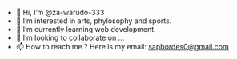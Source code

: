 - 👋 Hi, I’m @za-warudo-333
- 👀 I’m interested in arts, phylosophy and sports.
- 🌱 I’m currently learning web development.
- 💞️ I’m looking to collaborate on ...
- 📫 How to reach me ?  Here is my email: sapbordes0@gmail.com

<!---
za-warudo-333/za-warudo-333 is a ✨ special ✨ repository because its `README.md` (this file) appears on your GitHub profile.
You can click the Preview link to take a look at your changes.
--->
